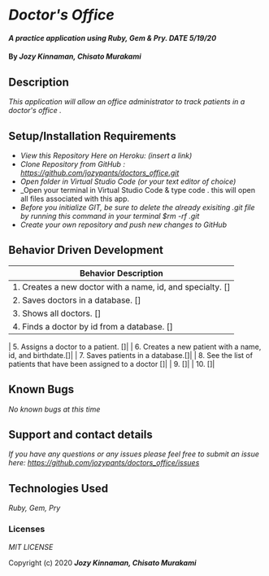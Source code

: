 # _Doctor's Office_

#### _A practice application using Ruby, Gem & Pry. DATE 5/19/20_

#### By _**Jozy Kinnaman, Chisato Murakami**_

## Description

_This application will allow an office administrator to track patients in a doctor's office ._ 

## Setup/Installation Requirements

* _View this Repository Here on Heroku: (insert a link)_
* _Clone Repository from GitHub :  https://github.com/jozypants/doctors_office.git_
* _Open folder in Virtual Studio Code (or your text editor of choice)_
* _Open your terminal in Virtual Studio Code & type code . this will open all files associated with this app. 
* _Before you initialize GIT, be sure to delete the already exisiting .git file by running this command in your terminal $rm -rf .git_
* _Create your own repository and push new changes to GitHub_

## Behavior Driven Development 


|   Behavior Description        |
|-------------------------------|
| 1. Creates a new doctor with a name, id, and specialty. []|
| 2. Saves doctors in a database. []|
| 3. Shows all doctors. []|
| 4. Finds a doctor by id from a database. []|

| 5. Assigns a doctor to a patient. []|
| 6. Creates a new patient with a name, id, and birthdate.[]|
| 7. Saves patients in a database.[]|
| 8. See the list of patients that have been assigned to a doctor []|
| 9.  []|
| 10.  []|


## Known Bugs

_No known bugs at this time_

## Support and contact details

_If you have any questions or any issues please feel free to submit an issue here: https://github.com/jozypants/doctors_office/issues_

## Technologies Used

_Ruby, Gem, Pry_ 


### Licenses
*MIT LICENSE*

Copyright (c) 2020 **_Jozy Kinnaman, Chisato Murakami_**